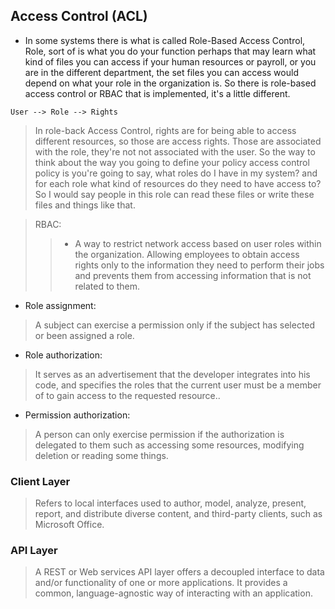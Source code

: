 ## Access Control (ACL)

* In some systems there is what is called Role-Based Access Control, Role, sort of is what you do your function perhaps that may learn what kind of files you can access if your human resources or payroll, or you are in the different department, the set files you can access would depend on what your role in the organization is. So there is role-based access control or RBAC that is implemented, it's a little different. 

`User --> Role --> Rights`

> In role-back Access Control, rights are for being able to access different resources, so those are access rights. Those are associated with the role, they're not not associated with the user. So the way to think about the way you going to define your policy access control policy is you're going to say, what roles do I have in my system?
> and for each role what kind of resources do they need to have access to? So I would say people in this role can read these files or write these files and things like that.

> RBAC:
>> - A way to restrict network access based on user roles within the organization. Allowing employees to obtain access rights only to the information they need to perform their jobs and prevents them from accessing information that is not related to them.

- Role assignment: 
> A subject can exercise a permission only if the subject has selected or been assigned a role.
- Role authorization: 
> It serves as an advertisement that the developer integrates into his code, and specifies the roles that the current user must be a member of to gain access to the requested resource..
- Permission authorization: 
> A person can only exercise permission if the authorization is delegated to them such as accessing some resources, modifying deletion or reading some things.

### Client Layer
> Refers to local interfaces used to author, model, analyze, present, report, and distribute diverse content, and third-party clients, such as Microsoft Office.

### API Layer
> A REST or Web services API layer offers a decoupled interface to data and/or functionality of one or more applications. It provides a common, language-agnostic way of interacting with an application.
